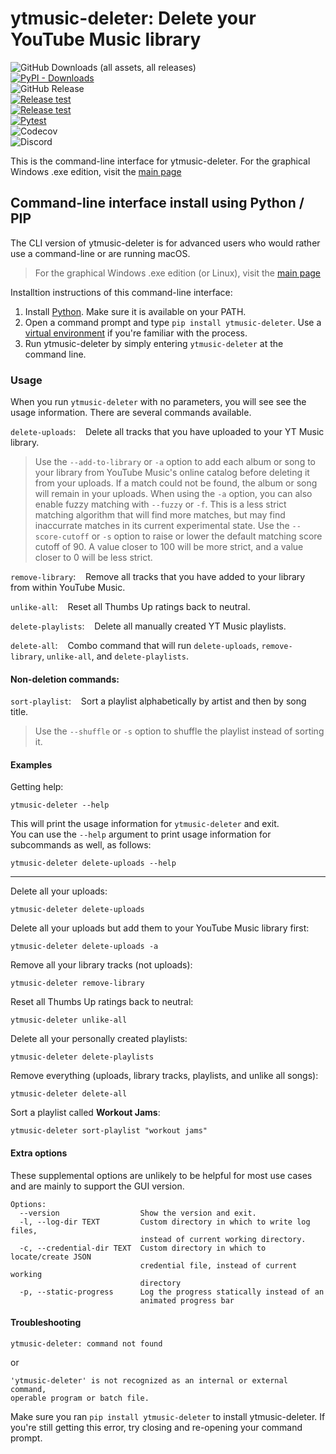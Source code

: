 # ytmusic-deleter: Delete your YouTube Music library
![GitHub Downloads (all assets, all releases)](https://img.shields.io/github/downloads/apastel/ytmusic-deleter/total?label=.exe%20Downloads)  
[![PyPI - Downloads](https://img.shields.io/pypi/dm/ytmusic-deleter?logo=pypi&logoColor=yellow&label=PyPI%20Downloads)](https://pypi.org/project/ytmusic-deleter/)  
![GitHub Release](https://img.shields.io/github/v/release/apastel/ytmusic-deleter)  
[![Release test](https://github.com/apastel/ytmusic-deleter/actions/workflows/build-exe.yml/badge.svg)](https://github.com/apastel/ytmusic-deleter/actions/workflows/build-exe.yml)  
[![Release test](https://github.com/apastel/ytmusic-deleter/actions/workflows/build-deb.yml/badge.svg)](https://github.com/apastel/ytmusic-deleter/actions/workflows/build-deb.yml)  
[![Pytest](https://github.com/apastel/ytmusic-deleter/actions/workflows/pytest.yml/badge.svg)](https://github.com/apastel/ytmusic-deleter/actions/workflows/pytest.yml)  
![Codecov](https://img.shields.io/codecov/c/github/apastel/ytmusic-deleter?color=green)  
![Discord](https://img.shields.io/discord/1156973782741827686?logo=discord)

This is the command-line interface for ytmusic-deleter. For the graphical Windows .exe edition, visit the [main page](https://github.com/apastel/ytmusic-deleter)

## Command-line interface install using Python / PIP
The CLI version of ytmusic-deleter is for advanced users who would rather use a command-line or are running macOS.
> For the graphical Windows .exe edition (or Linux), visit the [main page](https://github.com/apastel/ytmusic-deleter)

Installtion instructions of this command-line interface:
1. Install [Python](https://www.python.org/downloads/). Make sure it is available on your PATH.
1. Open a command prompt and type `pip install ytmusic-deleter`. Use a [virtual environment](https://virtualenv.pypa.io/en/latest/) if you're familiar with the process.
1. Run ytmusic-deleter by simply entering `ytmusic-deleter` at the command line.

### Usage
When you run `ytmusic-deleter` with no parameters, you will see see the usage information. There are several commands available.

`delete-uploads`:&nbsp;&nbsp;&nbsp;&nbsp;Delete all tracks that you have uploaded to your YT Music library.

>Use the `--add-to-library` or `-a` option to add each album or song to your library from YouTube Music's online catalog before deleting it from your uploads. If a match could not be found, the album or song will remain in your uploads.
When using the `-a` option, you can also enable fuzzy matching with `--fuzzy` or `-f`. This is a less strict matching algorithm that will find more matches,
but may find inaccurrate matches in its current experimental state. Use the `--score-cutoff` or `-s` option to raise or lower the default matching score cutoff of 90. A value closer to 100 will be more strict, and a value closer to 0 will be less strict.

`remove-library`:&nbsp;&nbsp;&nbsp;&nbsp;Remove all tracks that you have added to your library from within YouTube Music.

`unlike-all`:&nbsp;&nbsp;&nbsp;&nbsp;Reset all Thumbs Up ratings back to neutral.

`delete-playlists`:&nbsp;&nbsp;&nbsp;&nbsp;Delete all manually created YT Music playlists.

`delete-all`:&nbsp;&nbsp;&nbsp;&nbsp;Combo command that will run `delete-uploads`, `remove-library`, `unlike-all`, and `delete-playlists`.
#### Non-deletion commands:
`sort-playlist`:&nbsp;&nbsp;&nbsp;&nbsp;Sort a playlist alphabetically by artist and then by song title.

>Use the `--shuffle` or `-s` option to shuffle the playlist instead of sorting it.
#### Examples

Getting help:
```
ytmusic-deleter --help
```
This will print the usage information for `ytmusic-deleter` and exit.  
You can use the `--help` argument to print usage information for subcommands as well, as follows:
```
ytmusic-deleter delete-uploads --help
```
---
Delete all your uploads:
```
ytmusic-deleter delete-uploads
```
Delete all your uploads but add them to your YouTube Music library first:
```
ytmusic-deleter delete-uploads -a
```
Remove all your library tracks (not uploads):
```
ytmusic-deleter remove-library
```
Reset all Thumbs Up ratings back to neutral:
```
ytmusic-deleter unlike-all
```
Delete all your personally created playlists:
```
ytmusic-deleter delete-playlists
```
Remove everything (uploads, library tracks, playlists, and unlike all songs):
```
ytmusic-deleter delete-all
```
Sort a playlist called **Workout Jams**:
```
ytmusic-deleter sort-playlist "workout jams"
```

#### Extra options
These supplemental options are unlikely to be helpful for most use cases and are mainly to support the GUI version.
```
Options:
  --version                  Show the version and exit.
  -l, --log-dir TEXT         Custom directory in which to write log files,
                             instead of current working directory.
  -c, --credential-dir TEXT  Custom directory in which to locate/create JSON
                             credential file, instead of current working
                             directory
  -p, --static-progress      Log the progress statically instead of an
                             animated progress bar
```
#### Troubleshooting
```
ytmusic-deleter: command not found
```
or
```
'ytmusic-deleter' is not recognized as an internal or external command,
operable program or batch file.
```
Make sure you ran `pip install ytmusic-deleter` to install ytmusic-deleter. If you're still getting this error, try closing and re-opening your command prompt.
